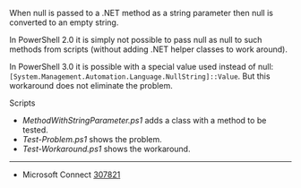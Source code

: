 
When null is passed to a .NET method as a string parameter then null is
converted to an empty string.

In PowerShell 2.0 it is simply not possible to pass null as null to such
methods from scripts (without adding .NET helper classes to work around).

In PowerShell 3.0 it is possible with a special value used instead of null:
`[System.Management.Automation.Language.NullString]::Value`. But this
workaround does not eliminate the problem.

Scripts

- *MethodWithStringParameter.ps1* adds a class with a method to be tested.
- *Test-Problem.ps1* shows the problem.
- *Test-Workaround.ps1* shows the workaround.

---

- Microsoft Connect [307821](https://connect.microsoft.com/PowerShell/feedback/details/307821)
